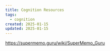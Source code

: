 ```yaml
---
title: Cognition Resources
tags:
  - cognition
created: 2025-01-15
updated: 2025-01-15
---
```


https://supermemo.guru/wiki/SuperMemo_Guru
